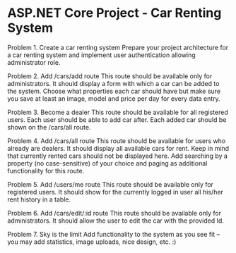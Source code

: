 # ASP.NET Core Project - Car Renting System

Problem 1. Create a car renting system
Prepare your project architecture for a car renting system and implement user authentication allowing administrator role.

Problem 2. Add /cars/add route
This route should be available only for administrators. It should display a form with which a car can be added to the system. Choose what properties each car should have but make sure you save at least an image, model and price per day for every data entry.

Problem 3. Become a dealer
This route should be available for all registered users. Each user should be able to add car after. Each added car should be shown on the /cars/all route.

Problem 4. Add /cars/all route
This route should be available for users who already are dealers. It should display all available cars for rent. Keep in mind that currently rented cars should not be displayed here. Add searching by a property (no case-sensitive) of your choice and paging as additional functionality for this route.

Problem 5. Add /users/me route
This route should be available only for registered users. It should show for the currently logged in user all his/her rent history in a table.

Problem 6. Add /cars/edit/:id route
This route should be available only for administrators. It should allow the user to edit the car with the provided Id.

Problem 7. Sky is the limit
Add functionality to the system as you see fit – you may add statistics, image uploads, nice design, etc. :)
